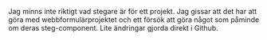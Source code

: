 Jag minns inte riktigt vad stegare är för ett projekt.
Jag gissar att det har att göra med webbformulärprojektet
och ett försök att göra något som påminde om deras steg-component.
Lite ändringar gjorda direkt i Github.
